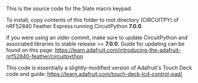 This is the source code for the Slate macro keypad.

To install, copy contents of this folder to root directory (CIRCUITPY) of nRF52840 Feather Express running CircuitPython **7.0.0**.

If you were using an older commit, make sure to update CircuitPython and associated libraries to stable release >= **7.0.0**.
Guide for updating can be found on this page: https://learn.adafruit.com/introducing-the-adafruit-nrf52840-feather/circuitpython

This code is essentially a slightly-modified version of Adafruit's Touch Deck code and guide:
https://learn.adafruit.com/touch-deck-lcd-control-pad/
